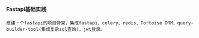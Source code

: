 #### Fastapi基础实践

```text
搭建一个fastapi的项目骨架，集成fastapi、celery、redis、Tortoise ORM、query-builder-tool(集成复杂sql查询)，jwt登录。
```



